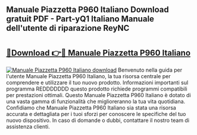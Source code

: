 ## Manuale Piazzetta P960 Italiano Download gratuit PDF - Part-yQ1 Italiano Manuale dell'utente di riparazione ReyNC

# <h2><a href="http://dfe8p3h.blite.top/?on=Manuale+Piazzetta+P960+Italiano">🔗Download 👉🔴 Manuale Piazzetta P960 Italiano</a></h2>

[![Manuale Piazzetta P960 Italiano download](https://i.imgur.com/lujVjoI.png)](http://dfe8p3h.blite.top/?on=Manuale+Piazzetta+P960+Italiano)
Benvenuto nella guida per l'utente Manuale Piazzetta P960 Italiano, la tua risorsa centrale per comprendere e utilizzare il tuo nuovo prodotto. Informazioni importanti sul programma REDDDDDDD questo prodotto richiede programmi compatibili per prestazioni ottimali. Questo Manuale Piazzetta P960 Italiano è dotato di una vasta gamma di funzionalità che miglioreranno la tua vita quotidiana. Confidiamo che Manuale Piazzetta P960 Italiano sia stata una risorsa accurata e dettagliata per i tuoi sforzi per conoscere le specifiche del tuo nuovo dispositivo. In caso di domande o dubbi, contattare il nostro team di assistenza clienti.
